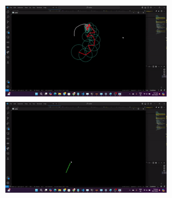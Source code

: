 ![alt text](https://github.com/trungdangtapcode/Rustier-DFT-Drawing/blob/main/readme/NguyenPhuTrong.gif) 

![alt text](https://github.com/trungdangtapcode/Rustier-DFT-Drawing/blob/main/readme/freedraw.gif)